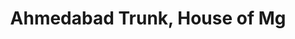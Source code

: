 ---
title: "Ahmedabad Trunk, House of Mg"
url: /ahmedabad/ahmedabad-trunk-house-of-mg/
shop: clothes
---